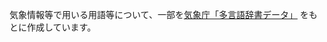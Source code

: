気象情報等で用いる用語等について、一部を[気象庁「多言語辞書データ」](https://www.data.jma.go.jp/developer/multilingual.html)
をもとに作成しています。